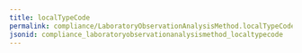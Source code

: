 ```yaml
---
title: localTypeCode
permalink: compliance/LaboratoryObservationAnalysisMethod.localTypeCode.html
jsonid: compliance_laboratoryobservationanalysismethod_localtypecode
---
```

